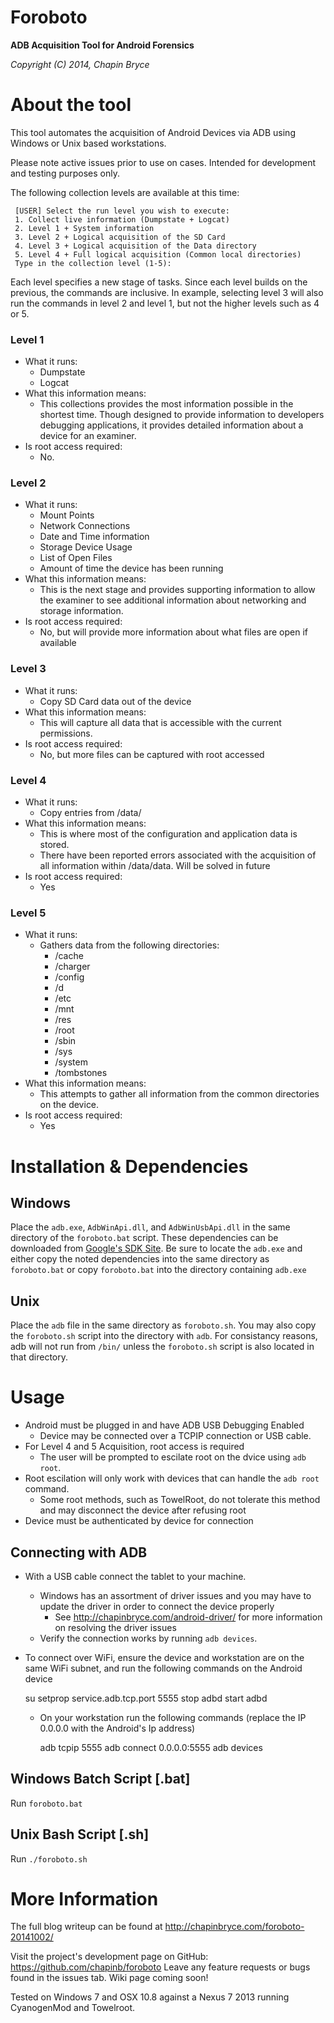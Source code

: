 Foroboto
======

**ADB Acquisition Tool for Android Forensics**

*Copyright (C) 2014, Chapin Bryce*

# About the tool

This tool automates the acquisition of Android Devices via ADB using Windows or Unix based workstations. 

Please note active issues prior to use on cases. Intended for development and testing purposes only.

The following collection levels are available at this time:


     [USER] Select the run level you wish to execute:
     1. Collect live information (Dumpstate + Logcat)
     2. Level 1 + System information
     3. Level 2 + Logical acquisition of the SD Card
     4. Level 3 + Logical acquisition of the Data directory
     5. Level 4 + Full logical acquisition (Common local directories)
     Type in the collection level (1-5):


Each level specifies a new stage of tasks. Since each level builds on the previous, the commands are inclusive. In example, selecting level 3 will also run the commands in level 2 and level 1, but not the higher levels such as 4 or 5. 

### Level 1

- What it runs:
  - Dumpstate
  - Logcat
- What this information means:
  - This collections provides the most information possible in the shortest time. Though designed to provide information to developers debugging applications, it provides detailed information about a device for an examiner.
- Is root access required:
  - No.
 
### Level 2

- What it runs:
  - Mount Points
  - Network Connections
  - Date and Time information
  - Storage Device Usage
  - List of Open Files
  - Amount of time the device has been running
- What this information means:
  - This is the next stage and provides supporting information to allow the examiner to see additional information about networking and storage information.
- Is root access required:
  - No, but will provide more information about what files are open if available
  
### Level 3

- What it runs:
  - Copy SD Card data out of the device
- What this information means:
  - This will capture all data that is accessible with the current permissions.  
- Is root access required:
  - No, but more files can be captured with root accessed

### Level 4

- What it runs:
  - Copy entries from /data/
- What this information means:
  - This is where most of the configuration and application data is stored. 
  - There have been reported errors associated with the acquisition of all information within /data/data. Will be solved in future
- Is root access required:
  - Yes

### Level 5

- What it runs:
  - Gathers data from the following directories:
    - /cache
	- /charger
	- /config
	- /d
	- /etc
	- /mnt
	- /res
	- /root
	- /sbin
	- /sys
	- /system
	- /tombstones
- What this information means:
  - This attempts to gather all information from the common directories on the device. 
- Is root access required:
  - Yes

# Installation & Dependencies

## Windows

Place the `adb.exe`, `AdbWinApi.dll`, and `AdbWinUsbApi.dll` in the same directory of the `foroboto.bat` script. These dependencies can be downloaded from [Google's SDK Site](http://developer.android.com/sdk/index.html). Be sure to locate the `adb.exe` and either copy the noted dependencies into the same directory as `foroboto.bat` or copy `foroboto.bat` into the directory containing `adb.exe` 

## Unix

Place the `adb` file in the same directory as `foroboto.sh`. You may also copy the `foroboto.sh` script into the directory with `adb`. For consistancy reasons, adb will not run from `/bin/` unless the `foroboto.sh` script is also located in that directory.

# Usage

* Android must be plugged in and have ADB USB Debugging Enabled
  * Device may be connected over a TCPIP connection or USB cable.
* For Level 4 and 5 Acquisition, root access is required
  * The user will be prompted to escilate root on the dvice using `adb root`.
* Root escilation will only work with devices that can handle the `adb root` command.
  * Some root methods, such as TowelRoot, do not tolerate this method and may disconnect the device after refusing root
* Device must be authenticated by device for connection

## Connecting with ADB

* With a USB cable connect the tablet to your machine.
  * Windows has an assortment of driver issues and you may have to update the driver in order to connect the device properly
    * See http://chapinbryce.com/android-driver/ for more information on resolving the driver issues
  * Verify the connection works by running `adb devices`.
* To connect over WiFi, ensure the device and workstation are on the same WiFi subnet, and run the following commands on the Android device
    
	su
	setprop service.adb.tcp.port 5555
	stop adbd
	start adbd
	
  * On your workstation run the following commands (replace the IP 0.0.0.0 with the Android's Ip address)
	
	adb tcpip 5555
	adb connect 0.0.0.0:5555
	adb devices

## Windows Batch Script [.bat]

Run `foroboto.bat` 

## Unix Bash Script [.sh]

Run `./foroboto.sh` 

# More Information

The full blog writeup can be found at http://chapinbryce.com/foroboto-20141002/

Visit the project's development page on GitHub: https://github.com/chapinb/foroboto
Leave any feature requests or bugs found in the issues tab.
Wiki page coming soon!

Tested on Windows 7 and OSX 10.8 against a Nexus 7 2013 running CyanogenMod and Towelroot.
